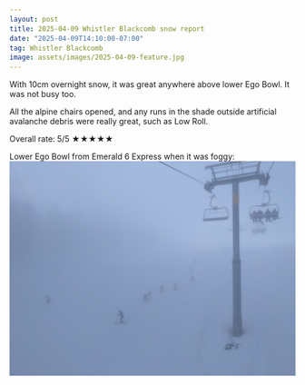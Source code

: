 ```yaml
---
layout: post
title: 2025-04-09 Whistler Blackcomb snow report
date: "2025-04-09T14:10:00-07:00"
tag: Whistler Blackcomb
image: assets/images/2025-04-09-feature.jpg
---
```


With 10cm overnight snow, it was great anywhere above lower Ego Bowl. It was not busy too.

All the alpine chairs opened, and any runs in the shade outside artificial avalanche debris were really great, such as Low Roll.

Overall rate: 5/5 ★★★★★

Lower Ego Bowl from Emerald 6 Express when it was foggy:
![](/assets/images/2025-04-09-emerald-6-express-foggy.jpg)
